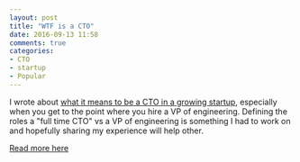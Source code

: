 ```yaml
---
layout: post
title: "WTF is a CTO"
date: 2016-09-13 11:58
comments: true
categories:
- CTO
- startup
- Popular
---
```


I wrote about [what it means to be a CTO in a growing startup](https://medium.com/@mattetti/wtf-is-a-cto-24b9ad4d6e50#.xsc2hq4ys), especially when you get to the point
where you hire a VP of engineering. Defining the roles a "full time CTO" vs a VP of engineering is something
I had to work on and hopefully sharing my experience will help other.

[Read more here](https://medium.com/@mattetti/wtf-is-a-cto-24b9ad4d6e50#.xsc2hq4ys)